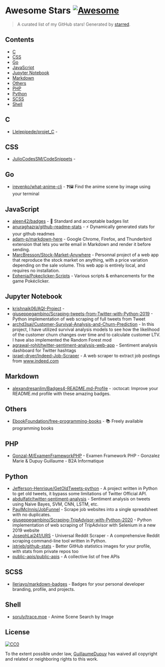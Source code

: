<!--lint disable awesome-contributing awesome-license awesome-list-item match-punctuation no-repeat-punctuation no-undefined-references awesome-spell-check-->
# Awesome Stars [![Awesome](https://awesome.re/badge.svg)](https://github.com/sindresorhus/awesome)

> A curated list of my GitHub stars! Generated by [starred](https://github.com/maguowei/starred).

## Contents

- [C](#c)
- [CSS](#css)
- [Go](#go)
- [JavaScript](#javascript)
- [Jupyter Notebook](#jupyter-notebook)
- [Markdown](#markdown)
- [Others](#others)
- [PHP](#php)
- [Python](#python)
- [SCSS](#scss)
- [Shell](#shell)

## C 

- [Llelepipede/projet_C](https://github.com/Llelepipede/projet_C) - 

## CSS 

- [JulioCodesSM/CodeSnippets](https://github.com/JulioCodesSM/CodeSnippets) - 

## Go 

- [irevenko/what-anime-cli](https://github.com/irevenko/what-anime-cli) - ❓🖼 Find the anime scene by image using your terminal

## JavaScript 

- [aleen42/badges](https://github.com/aleen42/badges) - :flower_playing_cards: Standard and acceptable badges list
- [anuraghazra/github-readme-stats](https://github.com/anuraghazra/github-readme-stats) - :zap: Dynamically generated stats for your github readmes
- [adam-p/markdown-here](https://github.com/adam-p/markdown-here) - Google Chrome, Firefox, and Thunderbird extension that lets you write email in Markdown and render it before sending.
- [MarcBresson/Stock-Market-Anywhere](https://github.com/MarcBresson/Stock-Market-Anywhere) - Personnal project of a web app that reproduce the stock market on anything, with a price variation depending on the sale volume. This web app is entirely local, and requires no installation.
- [Ephenia/Pokeclicker-Scripts](https://github.com/Ephenia/Pokeclicker-Scripts) - Various scripts & enhancements for the game Pokéclicker.

## Jupyter Notebook 

- [krishnaik06/AQI-Project](https://github.com/krishnaik06/AQI-Project) - 
- [giuseppegambino/Scraping-tweets-from-Twitter-with-Python-2019](https://github.com/giuseppegambino/Scraping-tweets-from-Twitter-with-Python-2019) - Python implementation of web scraping of full tweets from Tweet
- [archd3sai/Customer-Survival-Analysis-and-Churn-Prediction](https://github.com/archd3sai/Customer-Survival-Analysis-and-Churn-Prediction) - In this project, I have utilized survival analysis models to see how the likelihood of the customer churn changes over time and to calculate customer LTV. I have also implemented the Random Forest mod
- [agrawal-rohit/twitter-sentiment-analysis-web-app](https://github.com/agrawal-rohit/twitter-sentiment-analysis-web-app) - Sentiment analysis dashboard for Twitter hashtags
- [israel-dryer/Indeed-Job-Scraper](https://github.com/israel-dryer/Indeed-Job-Scraper) - A web scraper to extract job postings from www.indeed.com

## Markdown 

- [alexandresanlim/Badges4-README.md-Profile](https://github.com/alexandresanlim/Badges4-README.md-Profile) - :octocat: Improve your README.md profile with these amazing badges.

## Others 

- [EbookFoundation/free-programming-books](https://github.com/EbookFoundation/free-programming-books) - :books: Freely available programming books

## PHP 

- [Gonzal-M/ExamenFrameworkPHP](https://github.com/Gonzal-M/ExamenFrameworkPHP) - Examen Framework PHP - Gonzalez Marie & Dupuy Guillaume - B2A Informatique

## Python 

- [Jefferson-Henrique/GetOldTweets-python](https://github.com/Jefferson-Henrique/GetOldTweets-python) - A project written in Python to get old tweets, it bypass some limitations of Twitter Official API.
- [abdulfatir/twitter-sentiment-analysis](https://github.com/abdulfatir/twitter-sentiment-analysis) - Sentiment analysis on tweets using Naive Bayes, SVM, CNN, LSTM, etc.
- [PaulMcInnis/JobFunnel](https://github.com/PaulMcInnis/JobFunnel) - Scrape job websites into a single spreadsheet with no duplicates.
- [giuseppegambino/Scraping-TripAdvisor-with-Python-2020](https://github.com/giuseppegambino/Scraping-TripAdvisor-with-Python-2020) - Python implementation of web scraping of TripAdvisor with Selenium in a new 2019 website
- [JosephLai241/URS](https://github.com/JosephLai241/URS) - Universal Reddit Scraper - A comprehensive Reddit scraping command-line tool written in Python.
- [jstrieb/github-stats](https://github.com/jstrieb/github-stats) - Better GitHub statistics images for your profile, with stats from private repos too
- [public-apis/public-apis](https://github.com/public-apis/public-apis) - A collective list of free APIs

## SCSS 

- [Ileriayo/markdown-badges](https://github.com/Ileriayo/markdown-badges) - Badges for your personal developer branding, profile, and projects.

## Shell 

- [soruly/trace.moe](https://github.com/soruly/trace.moe) - Anime Scene Search by Image


## License

[![CC0](http://mirrors.creativecommons.org/presskit/buttons/88x31/svg/cc-zero.svg)](https://creativecommons.org/publicdomain/zero/1.0/)

To the extent possible under law, [GuillaumeDupuy](https://github.com/GuillaumeDupuy) has waived all copyright and related or neighboring rights to this work.

